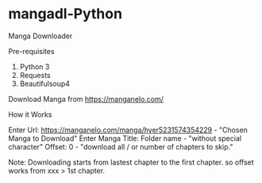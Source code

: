 # mangadl-Python
Manga Downloader

Pre-requisites
1. Python 3
2. Requests
3. Beautifulsoup4

Download Manga from https://manganelo.com/

How it Works

Enter Url: https://manganelo.com/manga/hyer5231574354229  - "Chosen Manga to Download"
Enter Manga Title: Folder name - "without special character"
Offset: 0 - "download all / or number of chapters to skip."

Note: Downloading starts from lastest chapter to the first chapter. so offset works from xxx > 1st chapter.
